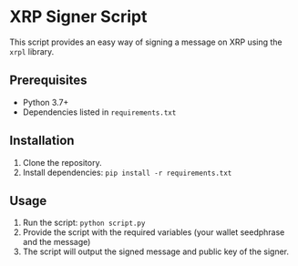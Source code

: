 # XRP Signer Script

This script provides an easy way of signing a message on XRP using the `xrpl` library.

## Prerequisites

- Python 3.7+
- Dependencies listed in `requirements.txt`

## Installation

1.  Clone the repository.
2.  Install dependencies: `pip install -r requirements.txt`

## Usage

1.  Run the script: `python script.py`
2.  Provide the script with the required variables (your wallet seedphrase and the message)
3.  The script will output the signed message and public key of the signer.
